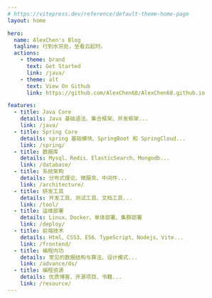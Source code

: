 ```yaml
---
# https://vitepress.dev/reference/default-theme-home-page
layout: home

hero:
  name: AlexChen's Blog
  tagline: 行到水穷处，坐看云起时。
  actions:
    - theme: brand
      text: Get Started
      link: /java/
    - theme: alt
      text: View On Github
      link: https://github.com/AlexChen68/AlexChen68.github.io

features:
  - title: Java Core
    details: Java 基础语法、集合框架、并发框架...
    link: /java/
  - title: Spring Core
    details: spring 基础模块、SpringBoot 和 SpringCloud...
    link: /spring/
  - title: 数据库
    details: Mysql、Redis、ElasticSearch、Mongodb...
    link: /database/
  - title: 系统架构
    details: 分布式理论、微服务、中间件...
    link: /architecture/
  - title: 研发工具
    details: 开发工具、测试工具、文档工具...
    link: /tool/
  - title: 运维部署
    details: Linux、Docker、单体部署、集群部署
    link: /deploy/
  - title: 前端技术
    details: Html、CSS3、ES6、TypeScript、Nodejs、Vite...
    link: /frontend/
  - title: 编程内功
    details: 常见的数据结构与算法、设计模式...
    link: /advance/ds/
  - title: 编程资源
    details: 优质博客、开源项目、书籍...
    link: /resource/
---
```


